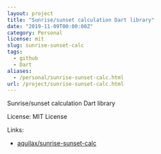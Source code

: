 ```yaml
---
layout: project
title: "Sunrise/sunset calculation Dart library"
date: "2019-11-09T00:00:00Z"
category: Personal
license: mit
slug: sunrise-sunset-calc
tags:
  - github
  - Dart
aliases:
  - /personal/sunrise-sunset-calc.html
url: /project/sunrise-sunset-calc.html
---
```


Sunrise/sunset calculation Dart library

License: MIT License

Links:

* [aquilax/sunrise-sunset-calc](https://github.com/aquilax/sunrise-sunset-calc)
